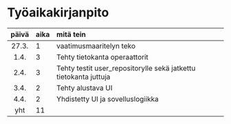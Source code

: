 # Työaikakirjanpito

| päivä | aika | mitä tein  |
| :----:|:-----| :-----|
| 27.3. | 1    | vaatimusmaaritelyn teko |
| 1.4. | 3    | Tehty tietokanta operaattorit |
| 2.4.  | 3   | Tehty testit user_repositorylle sekä jatkettu tietokanta juttuja |
| 3.4. | 2    | Tehty alustava UI |
| 4.4. | 2    | Yhdistetty UI ja sovelluslogiikka |
| yht   | 11   | | 
